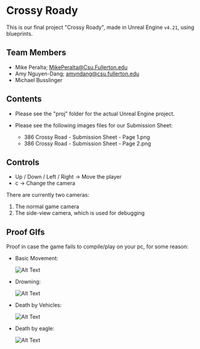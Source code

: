 
# Crossy Roady

This is our final project "Crossy Roady", made in Unreal Engine `v4.21`, using blueprints.

## Team Members

* Mike Peralta; MikePeralta@Csu.Fullerton.edu
* Amy Nguyen-Dang; amyndang@csu.fullerton.edu
* Michael Busslinger

## Contents

* Please see the "proj" folder for the actual Unreal Engine project.

* Please see the following images files for our Submission Sheet:
	* 386 Crossy Road - Submission Sheet - Page 1.png
	* 386 Crossy Road - Submission Sheet - Page 2.png

## Controls

* Up / Down / Left / Right -> Move the player
* c -> Change the camera

There are currently two cameras:
1. The normal game camera
2. The side-view camera, which is used for debugging

## Proof GIfs

Proof in case the game fails to compile/play on your pc, for some reason:

* Basic Movement:

	![Alt Text](https://thumbs.gfycat.com/CostlyUnrulyKissingbug-size_restricted.gif)
* Drowning:

	![Alt Text](https://thumbs.gfycat.com/TemptingAdmiredHog-size_restricted.gif)
* Death by Vehicles:

	![Alt Text](https://thumbs.gfycat.com/RegalBruisedArawana-size_restricted.gif)

* Death by eagle: 

	![Alt Text](https://thumbs.gfycat.com/AbsoluteNegativeIvorygull-size_restricted.gif)